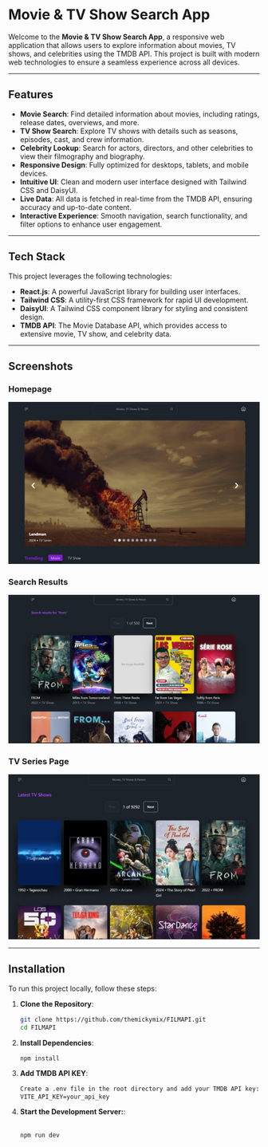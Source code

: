 # Movie & TV Show Search App

Welcome to the **Movie & TV Show Search App**, a responsive web application that allows users to explore information about movies, TV shows, and celebrities using the TMDB API. This project is built with modern web technologies to ensure a seamless experience across all devices.

---

## Features

- **Movie Search**: Find detailed information about movies, including ratings, release dates, overviews, and more.
- **TV Show Search**: Explore TV shows with details such as seasons, episodes, cast, and crew information.
- **Celebrity Lookup**: Search for actors, directors, and other celebrities to view their filmography and biography.
- **Responsive Design**: Fully optimized for desktops, tablets, and mobile devices.
- **Intuitive UI**: Clean and modern user interface designed with Tailwind CSS and DaisyUI.
- **Live Data**: All data is fetched in real-time from the TMDB API, ensuring accuracy and up-to-date content.
- **Interactive Experience**: Smooth navigation, search functionality, and filter options to enhance user engagement.

---

## Tech Stack

This project leverages the following technologies:

- **React.js**: A powerful JavaScript library for building user interfaces.
- **Tailwind CSS**: A utility-first CSS framework for rapid UI development.
- **DaisyUI**: A Tailwind CSS component library for styling and consistent design.
- **TMDB API**: The Movie Database API, which provides access to extensive movie, TV show, and celebrity data.

---

## Screenshots

### Homepage

![Homepage Screenshot](/public/homepage.png)

### Search Results

![Search Results Screenshot](/public/searchpage.png)

### TV Series Page

![TV Series Page Screenshot](/public/tvshowpage.png)

---

## Installation

To run this project locally, follow these steps:

1. **Clone the Repository**:

   ```bash
   git clone https://github.com/themickymix/FILMAPI.git
   cd FILMAPI

   ```

2. **Install Dependencies**:

   ```
   npm install

   ```

3. **Add TMDB API KEY**:
   ```
   Create a .env file in the root directory and add your TMDB API key:
   VITE_API_KEY=your_api_key
   ```


4. **Start the Development Server:**:
    ```

    npm run dev

    ```
